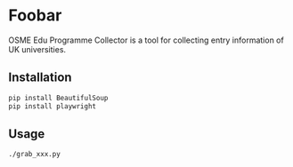 # Foobar

OSME Edu Programme Collector is a tool for collecting entry information of UK universities.

## Installation

```bash
pip install BeautifulSoup
pip install playwright
```

## Usage

```bash
./grab_xxx.py
```
